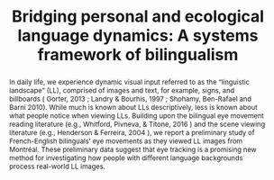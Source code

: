 ---
key: tivBridgingPersonalEcologicalunderreview
title: >-
    Bridging personal and ecological language dynamics: A systems framework of
    bilingualism
year: 2021
authors:
    - family: Tiv
      given: Mehrgol
    - family: Kutlu
      given: Ethan
    - family: Gullifer
      given: Jason W.
    - family: Feng
      given: Ruo Ying
    - family: Doucerain
      given: Marina
    - family: Titone
      given: Debra
journal: 'Journal of Experimental Psychology: General'
abstract: >-
    In daily life, we experience dynamic visual input referred to as the
    “linguistic landscape” (LL), comprised of images and text, for example,
    signs, and billboards ( Gorter, 2013 ; Landry &amp; Bourhis, 1997 ; Shohamy,
    Ben-Rafael and Barni 2010). While much is known about LLs descriptively,
    less is known about what people notice when viewing LLs. Building upon the
    bilingual eye movement reading literature (e.g., Whitford, Pivneva, &amp;
    Titone, 2016 ) and the scene viewing literature (e.g., Henderson &amp;
    Ferreira, 2004 ), we report a preliminary study of French-English
    bilinguals’ eye movements as they viewed LL images from Montréal. These
    preliminary data suggest that eye tracking is a promising new method for
    investigating how people with different language backgrounds process
    real-world LL images.
filename: Systems Framework of Bilingualism-Tiv et al-JEPG-preprint.pdf
---